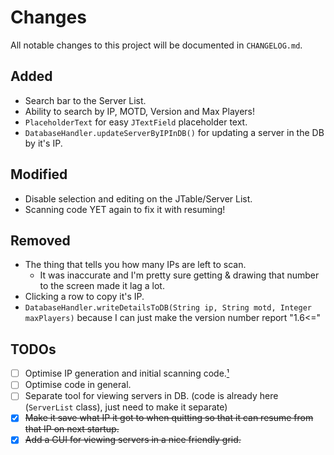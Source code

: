 # Changes
All notable changes to this project will be documented in `CHANGELOG.md`.

## Added
* Search bar to the Server List.
* Ability to search by IP, MOTD, Version and Max Players!
* `PlaceholderText` for easy `JTextField` placeholder text.
* `DatabaseHandler.updateServerByIPInDB()` for updating a server in the DB by it's IP.

## Modified
* Disable selection and editing on the JTable/Server List.
* Scanning code YET again to fix it with resuming!

## Removed
* The thing that tells you how many IPs are left to scan.
  * It was inaccurate and I'm pretty sure getting & drawing that number to the screen made it lag a lot.
* Clicking a row to copy it's IP.
* `DatabaseHandler.writeDetailsToDB(String ip, String motd, Integer maxPlayers)` because I can just make the version number report "1.6<="

## TODOs
- [ ] Optimise IP generation and initial scanning code.[¹][1]
- [ ] Optimise code in general.
- [ ] Separate tool for viewing servers in DB. (code is already here (`ServerList` class), just need to make it separate)
- [x] ~~Make it save what IP it got to when quitting so that it can resume from that IP on next startup.~~
- [x] ~~Add a GUI for viewing servers in a nice friendly grid.~~

[1]: https://github.com/StupidRepo/MCScanner/blob/main/src/com/stupidrepo/mcscanner/MCScanner.java#L126